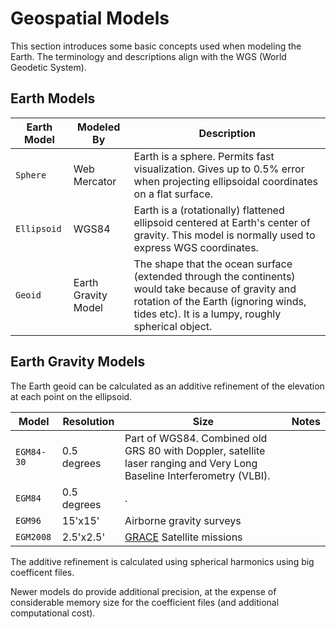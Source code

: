 # Geospatial Models

This section introduces some basic concepts used when modeling the Earth. The terminology and descriptions align with the WGS (World Geodetic System).

## Earth Models

| Earth Model | Modeled By          | Description                                                                                                                                                                                      |
| ----------- | ------------------- | ------------------------------------------------------------------------------------------------------------------------------------------------------------------------------------------------ |
| `Sphere`    | Web Mercator        | Earth is a sphere. Permits fast visualization. Gives up to 0.5% error when projecting ellipsoidal coordinates on a flat surface.                                                                 |
| `Ellipsoid` | WGS84               | Earth is a (rotationally) flattened ellipsoid centered at Earth's center of gravity. This model is normally used to express WGS coordinates.                                                     |
| `Geoid`     | Earth Gravity Model | The shape that the ocean surface (extended through the continents) would take because of gravity and rotation of the Earth (ignoring winds, tides etc). It is a lumpy, roughly spherical object. |

## Earth Gravity Models

The Earth geoid can be calculated as an additive refinement of the elevation at each point on the ellipsoid.

| Model      | Resolution  | Size                                                                                                                   | Notes |
| ---------- | ----------- | ---------------------------------------------------------------------------------------------------------------------- | ----- |
| `EGM84-30` | 0.5 degrees | Part of WGS84. Combined old GRS 80 with Doppler, satellite laser ranging and Very Long Baseline Interferometry (VLBI). |
| `EGM84`    | 0.5 degrees | .                                                                                                                      |
| `EGM96`    | 15'x15'     | Airborne gravity surveys                                                                                               |
| `EGM2008`  | 2.5'x2.5'   | [GRACE](https://en.wikipedia.org/wiki/GRACE_and_GRACE-FO) Satellite missions                                           |

The additive refinement is calculated using spherical harmonics using big coefficent files.

Newer models do provide additional precision, at the expense of considerable memory size for the coefficient files (and additional computational cost).
